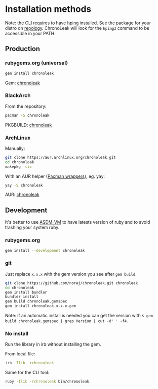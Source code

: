 # Installation methods

Note: the CLI requires to have [hping](https://www.hping.org) installed. See the package for your distro on [repology](https://repology.org/project/hping/versions). ChronoLeak will look for the `hping3` command to be accessible in your PATH.

## Production

### rubygems.org (universal)

```bash
gem install chronoleak
```

Gem: [chronoleak](https://rubygems.org/gems/chronoleak)

### BlackArch

From the repository:

```bash
pacman -S chronoleak
```

PKGBUILD: [chronoleak](https://github.com/BlackArch/blackarch/blob/master/packages/chronoleak/PKGBUILD)

### **ArchLinux**

Manually:

```bash
git clone https://aur.archlinux.org/chronoleak.git
cd chronoleak
makepkg -sic
```

With an AUR helper ([Pacman wrappers](https://wiki.archlinux.org/index.php/AUR_helpers#Pacman_wrappers)), eg. yay:

```bash
yay -S chronoleak
```

AUR: [chronoleak](https://aur.archlinux.org/packages/chronoleak/)

## Development

It's better to use [ASDM-VM](https://asdf-vm.com/) to have latests version of ruby and to avoid trashing your system ruby.

### rubygems.org

```bash
gem install --development chronoleak
```

### **git**

Just replace `x.x.x` with the gem version you see after `gem build`.

```bash
git clone https://github.com/noraj/chronoleak.git chronoleak
cd chronoleak
gem install bundler
bundler install
gem build chronoleak.gemspec
gem install chronoleak-x.x.x.gem
```

Note: if an automatic install is needed you can get the version with `$ gem build chronoleak.gemspec | grep Version | cut -d' ' -f4`.

### **No install**

Run the library in irb without installing the gem.

From local file:

```bash
irb -Ilib -rchronoleak
```

Same for the CLI tool:

```bash
ruby -Ilib -rchronoleak bin/chronoleak
```

